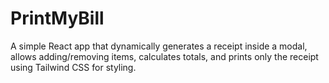 # PrintMyBill
A simple React app that dynamically generates a receipt inside a modal, allows adding/removing items, calculates totals, and prints only the receipt using Tailwind CSS for styling.
